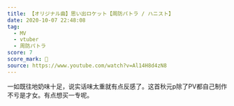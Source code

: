 ```yaml
---
title: 【オリジナル曲】思い出ロケット【周防パトラ / ハニスト】
date: 2020-10-07 22:48:08
tag:
  - MV
  - vtuber
  - 周防パトラ
score: 7
score_mark: 🦀
source: https://www.youtube.com/watch?v=Al14H8d4zN8
---
```

一如既往地奶味十足，说实话味太重就有点反感了。这首秋元p除了PV都自己制作不亏是才女。有点想买一专呢。
